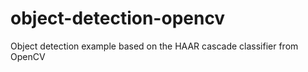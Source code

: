 # object-detection-opencv
Object detection example based on the HAAR cascade classifier from OpenCV
